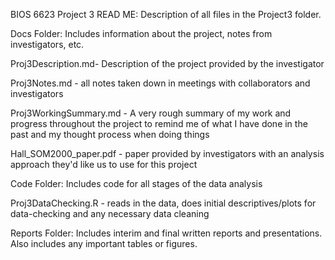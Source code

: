 BIOS 6623 Project 3 READ ME:
Description of all files in the Project3 folder.

Docs Folder: Includes information about the project, notes from investigators, etc.

Proj3Description.md- Description of the project provided by the investigator

Proj3Notes.md - all notes taken down in meetings with collaborators and investigators

Proj3WorkingSummary.md - A very rough summary of my work and progress throughout the project to remind me of what I have done in the past and my thought process when doing things

Hall_SOM2000_paper.pdf - paper provided by investigators with an analysis approach they'd like us to use for this project

Code Folder: Includes code for all stages of the data analysis

Proj3DataChecking.R - reads in the data, does initial descriptives/plots for data-checking and any necessary data cleaning

Reports Folder: Includes interim and final written reports and presentations. Also includes any important tables or figures. 

